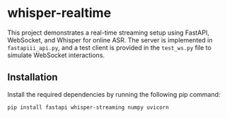 # whisper-realtime

This project demonstrates a real-time streaming setup using FastAPI, WebSocket, and Whisper for online ASR. The server is implemented in `fastapiii_api.py`, and a test client is provided in the `test_ws.py` file to simulate WebSocket interactions.

## Installation

Install the required dependencies by running the following pip command:

```bash
pip install fastapi whisper-streaming numpy uvicorn

